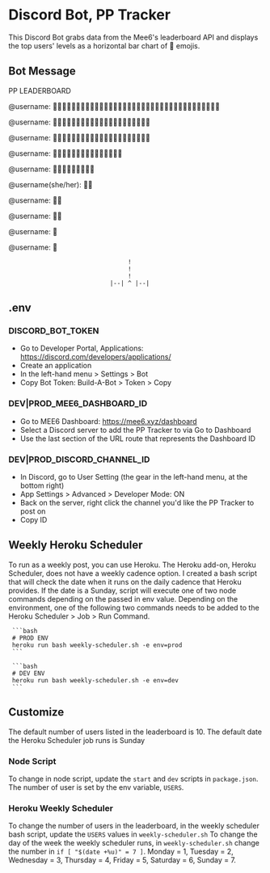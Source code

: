 # Discord Bot, PP Tracker

This Discord Bot grabs data from the Mee6's leaderboard API and displays the top users' levels as a horizontal bar chart of :space_invader: emojis.

## Bot Message

PP LEADERBOARD

@username: :space_invader::space_invader::space_invader::space_invader::space_invader::space_invader::space_invader::space_invader::space_invader::space_invader::space_invader::space_invader::space_invader::space_invader::space_invader::space_invader::space_invader::space_invader::space_invader::space_invader::space_invader::space_invader::space_invader::space_invader::space_invader::space_invader::space_invader::space_invader::space_invader::space_invader::space_invader::space_invader::space_invader::space_invader::space_invader::space_invader:

@username: :space_invader::space_invader::space_invader::space_invader::space_invader::space_invader::space_invader::space_invader::space_invader::space_invader::space_invader::space_invader::space_invader::space_invader::space_invader::space_invader::space_invader::space_invader::space_invader::space_invader::space_invader:

@username: :space_invader::space_invader::space_invader::space_invader::space_invader::space_invader::space_invader::space_invader::space_invader::space_invader::space_invader::space_invader::space_invader::space_invader::space_invader::space_invader::space_invader::space_invader::space_invader::space_invader::space_invader:

@username: :space_invader::space_invader::space_invader::space_invader::space_invader::space_invader::space_invader::space_invader::space_invader::space_invader::space_invader::space_invader::space_invader::space_invader::space_invader:

@username: :space_invader::space_invader::space_invader::space_invader::space_invader::space_invader::space_invader::space_invader::space_invader:

@username(she/her): :space_invader::space_invader:

@username: :space_invader::space_invader:

@username: :space_invader::space_invader:

@username: :space_invader:

@username: :space_invader:


                                     !
                                     !
                                     !
                                |--| ^ |--|

## .env

### DISCORD_BOT_TOKEN

* Go to Developer Portal, Applications: <https://discord.com/developers/applications/>
* Create an application
* In the left-hand menu > Settings > Bot
* Copy Bot Token: Build-A-Bot > Token > Copy

### DEV|PROD_MEE6_DASHBOARD_ID

* Go to MEE6 Dashboard: <https://mee6.xyz/dashboard>
* Select a Discord server to add the PP Tracker to via Go to Dashboard
* Use the last section of the URL route that represents the Dashboard ID

### DEV|PROD_DISCORD_CHANNEL_ID

* In Discord, go to User Setting (the gear in the left-hand menu, at the bottom right)
* App Settings > Advanced > Developer Mode: ON
* Back on the server, right click the channel you'd like the PP Tracker to post on
* Copy ID

## Weekly Heroku Scheduler

To run as a weekly post, you can use Heroku. The Heroku add-on, Heroku Scheduler, does not have a weekly cadence option. I created a bash script that will check the date when it runs on the daily cadence that Heroku provides. If the date is a Sunday, script will execute one of two node commands depending on the passed in env value. Depending on the environment, one of the following two commands needs to be added to the Heroku Scheduler > Job > Run Command.

     ```bash
     # PROD ENV
     heroku run bash weekly-scheduler.sh -e env=prod
     ```

     ```bash
     # DEV ENV
     heroku run bash weekly-scheduler.sh -e env=dev
     ```

## Customize

The default number of users listed in the leaderboard is 10.
The default date the Heroku Scheduler job runs is Sunday

### Node Script

To change in node script, update the `start` and `dev` scripts in `package.json`. The number of user is set by the env variable, `USERS`.

### Heroku Weekly Scheduler

To change the number of users in the leaderboard, in the weekly scheduler bash script, update the `USERS` values in `weekly-scheduler.sh`
To change the day of the week the weekly scheduler runs, in `weekly-scheduler.sh` change the number in `if [ "$(date +%u)" = 7 ]`. Monday = 1, Tuesday = 2, Wednesday = 3, Thursday = 4, Friday = 5, Saturday = 6, Sunday = 7.
